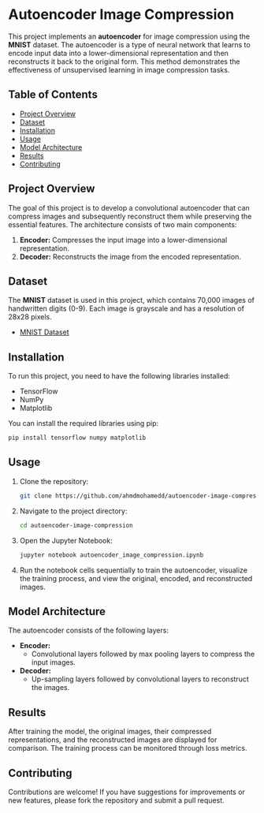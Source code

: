 # Autoencoder Image Compression

This project implements an **autoencoder** for image compression using the **MNIST** dataset. The autoencoder is a type of neural network that learns to encode input data into a lower-dimensional representation and then reconstructs it back to the original form. This method demonstrates the effectiveness of unsupervised learning in image compression tasks.

## Table of Contents

- [Project Overview](#project-overview)
- [Dataset](#dataset)
- [Installation](#installation)
- [Usage](#usage)
- [Model Architecture](#model-architecture)
- [Results](#results)
- [Contributing](#contributing)

## Project Overview

The goal of this project is to develop a convolutional autoencoder that can compress images and subsequently reconstruct them while preserving the essential features. The architecture consists of two main components:

1. **Encoder:** Compresses the input image into a lower-dimensional representation.
2. **Decoder:** Reconstructs the image from the encoded representation.

## Dataset

The **MNIST** dataset is used in this project, which contains 70,000 images of handwritten digits (0-9). Each image is grayscale and has a resolution of 28x28 pixels.

- [MNIST Dataset](http://yann.lecun.com/exdb/mnist/)

## Installation

To run this project, you need to have the following libraries installed:

- TensorFlow
- NumPy
- Matplotlib

You can install the required libraries using pip:

```bash
pip install tensorflow numpy matplotlib
```

## Usage

1. Clone the repository:

   ```bash
   git clone https://github.com/ahmdmohamedd/autoencoder-image-compression.git
   ```

2. Navigate to the project directory:

   ```bash
   cd autoencoder-image-compression
   ```

3. Open the Jupyter Notebook:

   ```bash
   jupyter notebook autoencoder_image_compression.ipynb
   ```

4. Run the notebook cells sequentially to train the autoencoder, visualize the training process, and view the original, encoded, and reconstructed images.

## Model Architecture

The autoencoder consists of the following layers:

- **Encoder:**
  - Convolutional layers followed by max pooling layers to compress the input images.
- **Decoder:**
  - Up-sampling layers followed by convolutional layers to reconstruct the images.

## Results

After training the model, the original images, their compressed representations, and the reconstructed images are displayed for comparison. The training process can be monitored through loss metrics.

## Contributing

Contributions are welcome! If you have suggestions for improvements or new features, please fork the repository and submit a pull request.

